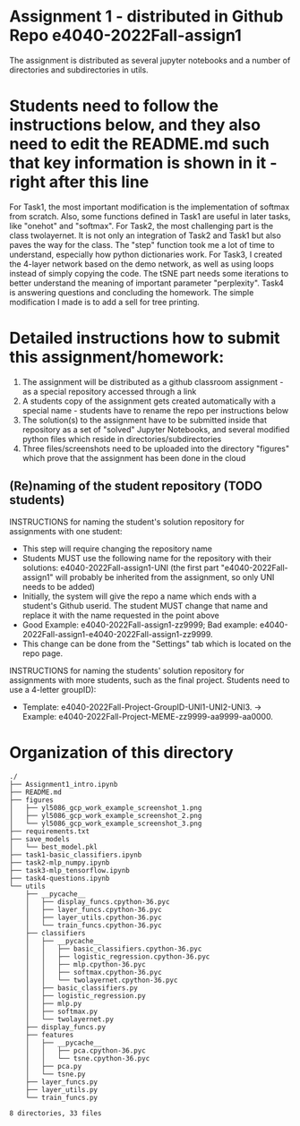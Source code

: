 # Assignment 1 - distributed in Github Repo e4040-2022Fall-assign1
The assignment is distributed as several jupyter notebooks and a number of directories and subdirectories in utils.

# Students need to follow the instructions below, and they also need to edit the README.md such that key information is shown in it - right after this line
For Task1, the most important modification is the implementation of softmax from scratch. Also, some functions defined in Task1 are useful in later tasks, like "onehot" and "softmax".
For Task2, the most challenging part is the class twolayernet. It is not only an integration of Task2 and Task1 but also paves the way for the class. The "step" function took me a lot of time to understand, especially how python dictionaries work.
For Task3, I created the 4-layer network based on the demo network, as well as using loops instead of simply copying the code. The tSNE part needs some iterations to better understand the meaning of important parameter "perplexity".
Task4 is answering questions and concluding the homework. The simple modification I made is to add a sell for tree printing.

# Detailed instructions how to submit this assignment/homework:
1. The assignment will be distributed as a github classroom assignment - as a special repository accessed through a link
2. A students copy of the assignment gets created automatically with a special name - students have to rename the repo per instructions below
3. The solution(s) to the assignment have to be submitted inside that repository as a set of "solved" Jupyter Notebooks, and several modified python files which reside in directories/subdirectories
4. Three files/screenshots need to be uploaded into the directory "figures" which prove that the assignment has been done in the cloud


## (Re)naming of the student repository (TODO students) 
INSTRUCTIONS for naming the student's solution repository for assignments with one student:
* This step will require changing the repository name
* Students MUST use the following name for the repository with their solutions: e4040-2022Fall-assign1-UNI (the first part "e4040-2022Fall-assign1" will probably be inherited from the assignment, so only UNI needs to be added) 
* Initially, the system will give the repo a name which ends with a  student's Github userid. The student MUST change that name and replace it with the name requested in the point above
* Good Example: e4040-2022Fall-assign1-zz9999;   Bad example: e4040-2022Fall-assign1-e4040-2022Fall-assign1-zz9999.
* This change can be done from the "Settings" tab which is located on the repo page.

INSTRUCTIONS for naming the students' solution repository for assignments with more students, such as the final project. Students need to use a 4-letter groupID): 
* Template: e4040-2022Fall-Project-GroupID-UNI1-UNI2-UNI3. -> Example: e4040-2022Fall-Project-MEME-zz9999-aa9999-aa0000.


# Organization of this directory

```
./
├── Assignment1_intro.ipynb
├── README.md
├── figures
│   ├── yl5086_gcp_work_example_screenshot_1.png
│   ├── yl5086_gcp_work_example_screenshot_2.png
│   └── yl5086_gcp_work_example_screenshot_3.png
├── requirements.txt
├── save_models
│   └── best_model.pkl
├── task1-basic_classifiers.ipynb
├── task2-mlp_numpy.ipynb
├── task3-mlp_tensorflow.ipynb
├── task4-questions.ipynb
└── utils
    ├── __pycache__
    │   ├── display_funcs.cpython-36.pyc
    │   ├── layer_funcs.cpython-36.pyc
    │   ├── layer_utils.cpython-36.pyc
    │   └── train_funcs.cpython-36.pyc
    ├── classifiers
    │   ├── __pycache__
    │   │   ├── basic_classifiers.cpython-36.pyc
    │   │   ├── logistic_regression.cpython-36.pyc
    │   │   ├── mlp.cpython-36.pyc
    │   │   ├── softmax.cpython-36.pyc
    │   │   └── twolayernet.cpython-36.pyc
    │   ├── basic_classifiers.py
    │   ├── logistic_regression.py
    │   ├── mlp.py
    │   ├── softmax.py
    │   └── twolayernet.py
    ├── display_funcs.py
    ├── features
    │   ├── __pycache__
    │   │   ├── pca.cpython-36.pyc
    │   │   └── tsne.cpython-36.pyc
    │   ├── pca.py
    │   └── tsne.py
    ├── layer_funcs.py
    ├── layer_utils.py
    └── train_funcs.py

8 directories, 33 files
```